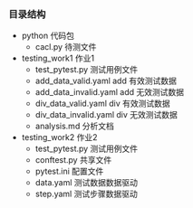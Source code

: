 ### 目录结构
* python 代码包
    - cacl.py  待测文件
* testing_work1 作业1
    - test_pytest.py 测试用例文件
    - add_data_valid.yaml    add 有效测试数据
    - add_data_invalid.yaml  add 无效测试数据
    - div_data_valid.yaml    div 有效测试数据
    - div_data_invalid.yaml  div 无效测试数据 
    - analysis.md            分析文档
* testing_work2 作业2
    - test_pytest.py  测试用例文件
    - conftest.py   共享文件
    - pytest.ini 配置文件
    - data.yaml 测试数据数据驱动
    - step.yaml 测试步骤数据驱动